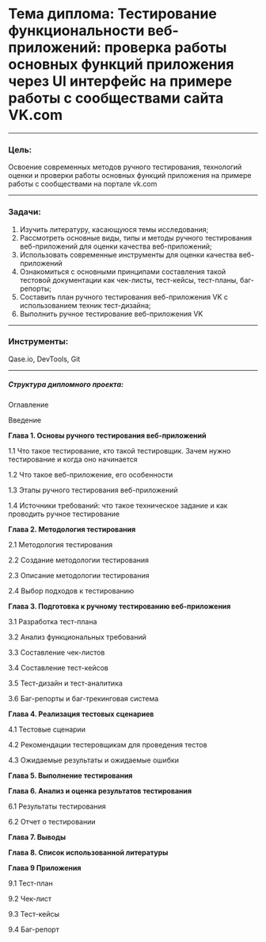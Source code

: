 # Тема диплома: Тестирование функциональности веб-приложений: проверка работы основных функций приложения через UI интерфейс на примере работы с сообществами сайта VK.com

---

### Цель:
Освоение современных методов ручного тестирования, технологий оценки и проверки работы основных функций приложения на примере работы с сообществами на портале vk.com

---

### Задачи:
  1. Изучить литературу, касающуюся темы исследования;
  2. Рассмотреть основные виды, типы и методы ручного тестирования веб-приложений для оценки качества веб-приложений;
  3. Использовать современные инструменты для оценки качества веб-приложений
  4. Ознакомиться с основными принципами составления такой тестовой документации как чек-листы, тест-кейсы, тест-планы, баг-репорты;
  5. Составить план ручного тестирования веб-приложения VK с использованием техник тест-дизайна;
  6. Выполнить ручное тестирование веб-приложения VK

---

### Инструменты:
Qase.io,  DevTools, Git

---

##### Структура дипломного проекта:
Оглавление

Введение 

**Глава 1. Основы ручного тестирования веб-приложений**

1.1 Что такое тестирование, кто такой тестировщик. Зачем нужно тестирование и когда оно начинается

1.2 Что такое веб-приложение, его особенности

1.3 Этапы ручного тестирования веб-приложений

1.4 Источники требований: что такое техническое задание и как проводить ручное тестирование

**Глава 2. Методология тестирования**

2.1 Методология тестирования

2.2 Создание методологии тестирования

2.3 Описание методологии тестирования

2.4 Выбор подходов к тестированию

**Глава 3. Подготовка к ручному тестированию веб-приложения**

3.1 Разработка тест-плана

3.2 Анализ функциональных требований

3.3 Составление чек-листов

3.4 Составление тест-кейсов

3.5 Тест-дизайн и тест-аналитика

3.6 Баг-репорты и баг-трекинговая система

**Глава 4. Реализация тестовых сценариев**

4.1 Тестовые сценарии

4.2 Рекомендации тестеровщикам для проведения тестов

4.3 Ожидаемые результаты и ожидаемые ошибки

**Глава 5. Выполнение тестирования**

**Глава 6. Анализ и оценка результатов тестирования**

6.1 Результаты тестирования

6.2 Отчет о тестировании

**Глава 7. Выводы**

**Глава 8. Список использованной литературы**

**Глава 9 Приложения**

9.1 Тест-план

9.2 Чек-лист

9.3 Тест-кейсы

9.4 Баг-репорт



